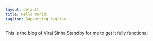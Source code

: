 ```yaml
---
layout: default
title: Hello World!
tagline: Supporting tagline
---
```


This is the blog of Viraj Sinha
Standby for me to get it fully functional
